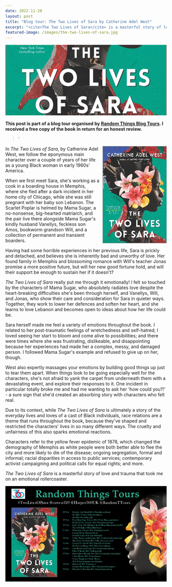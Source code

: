 ```yaml
---
date: 2022-11-28
layout: post
title: "Blog tour: The Two Lives of Sara by Catherine Adel West"
excerpt: "<cite>The Two Lives of Sara</cite> is a masterful story of love and trauma that took me on an emotional rollercoaster."
featured-image: /images/the-two-lives-of-sara.jpg
---
```


![The Two Lives of Sara](/images/the-two-lives-of-sara.jpg)

**This post is part of a blog tour organised by [Random Things Blog Tours](http://randomthingsthroughmyletterbox.blogspot.com/p/services-to-publishers-authors-blog.html). I received a free copy of the book in return for an honest review.**

> '

<img src="/images/the-two-lives-of-sara-200.jpg" alt="The Two Lives of Sara" style="float: right; margin-bottom: 10px; margin-left: 10px;">

In <cite>The Two Lives of Sara</cite>, by Catherine Adel West, we follow the eponymous main character over a couple of years of her life as a young Black woman in early 1960s' America.

When we first meet Sara, she's working as a cook in a boarding house in Memphis, where she fled after a dark incident in her home city of Chicago, while she was still pregnant with her baby son Lebanon. The Scarlet Poplar is helmed by Mama Sugar, a no-nonsense, big-hearted matriarch, and the pair live there alongside Mama Sugar's kindly husband Vanellys, feckless son Amos, bookworm grandson Will, and a collection of permanent and transient boarders.

Having had some horrible experiences in her previous life, Sara is prickly and detached, and believes she is inherently bad and unworthy of love. Her found family in Memphis and blossoming romance with Will's teacher Jonas promise a more positive future, but will her new good fortune hold, and will their support be enough to sustain her if it doesn't?

<cite>The Two Lives of Sara</cite> really put me through it emotionally! I felt so touched by the characters of Mama Sugar, who absolutely radiates love despite the heart-breaking difficulties she's been through herself, and Vanellys, Will, and Jonas, who show their care and consideration for Sara in quieter ways. Together, they work to lower her defences and soften her heart, and she learns to love Lebanon and becomes open to ideas about how her life could be.

Sara herself made me feel a variety of emotions throughout the book. I related to her post-traumatic feelings of wretchedness and self-hatred; I loved seeing her start to bloom and come alive to possibilities; and there were times where she was frustrating, dislikeable, and disappointing because her experiences had made her a complex, messy, and damaged person. I followed Mama Sugar's example and refused to give up on her, though.

West also expertly massages your emotions by building good things up just to tear them apart. When things look to be going especially well for the characters, she's not afraid to yank the carpet from underneath them with a devastating event, and explore their responses to it. One incident in particular totally broke me and had me wanting to ask her 'how could you?!' - a sure sign that she'd created an absorbing story with characters who felt real.

Due to its context, while <cite>The Two Lives of Sara</cite> is ultimately a story of the everyday lives and loves of a cast of Black individuals, race relations are a theme that runs throughout the book, because they've shaped and restricted the characters' lives in so many different ways. The cruelty and unfairness of this also sparks emotional reactions.

Characters refer to the yellow fever epidemic of 1878, which changed the demography of Memphis as white people were both better able to flee the city and more likely to die of the disease; ongoing segregation, formal and informal; racial disparities in access to public services; contemporary activist campaigning and political calls for equal rights; and more.

<cite>The Two Lives of Sara</cite> is a masterful story of love and trauma that took me on an emotional rollercoaster.

![The Two Lives of Sara blog tour banner](/images/the-two-lives-of-sara-banner.jpg)
